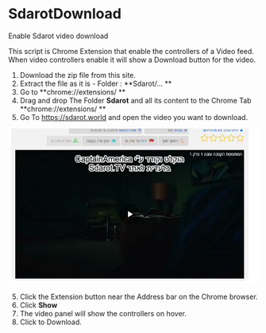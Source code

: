 # SdarotDownload
Enable Sdarot video download

This script is Chrome Extension that enable the controllers of a Video feed. 
When video controllers enable it will show a Download button for the video.

1. Download the zip file from this site.
2. Extract the file as it is - Folder : **Sdarot/... **
2. Go to **chrome://extensions/ **
3. Drag and drop The Folder **Sdarot** and all its content to the Chrome Tab **chrome://extensions/ **
4. Go To https://sdarot.world and open the video you want to download.

![Screenshot](VideoPanel.png)

5. Click the Extension button near the Address bar on the Chrome browser.
6. Click **Show** 
7. The video panel will show the controllers on hover.
8. Click to Download.
